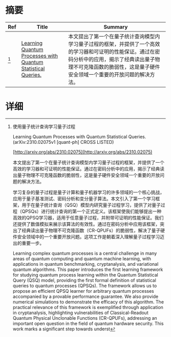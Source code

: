 # 摘要

| Ref | Title | Summary |
| --- | --- | --- |
| [^1] | [Learning Quantum Processes with Quantum Statistical Queries.](http://arxiv.org/abs/2310.02075) | 本文提出了第一个在量子统计查询模型内学习量子过程的框架，并提供了一个高效的学习器和可证明的性能保证。通过在密码分析中的应用，揭示了经典读出量子物理不可克隆函数的脆弱性，这是量子硬件安全领域一个重要的开放问题的解决方法。 |

# 详细

[^1]: 使用量子统计查询学习量子过程

    Learning Quantum Processes with Quantum Statistical Queries. (arXiv:2310.02075v1 [quant-ph] CROSS LISTED)

    [http://arxiv.org/abs/2310.02075](http://arxiv.org/abs/2310.02075)

    本文提出了第一个在量子统计查询模型内学习量子过程的框架，并提供了一个高效的学习器和可证明的性能保证。通过在密码分析中的应用，揭示了经典读出量子物理不可克隆函数的脆弱性，这是量子硬件安全领域一个重要的开放问题的解决方法。

    

    学习复杂的量子过程是量子计算和量子机器学习的许多领域的一个核心挑战，应用于量子基准测试、密码分析和变分量子算法。本文引入了第一个学习框架，用于在量子统计查询（QSQ）模型内研究量子过程学习，提供了对量子过程（QPSQs）进行统计查询的第一个正式定义。该框架使我们能够提出一种高效的QPSQ学习器，适用于任意量子过程，并附带可证明的性能保证。我们还提供了数值模拟来展示该算法的有效性。通过在密码分析中应用该框架，突出了经典读出量子物理不可克隆函数（CR-QPUFs）的脆弱性，解决了量子硬件安全领域中的一个重要开放问题。这项工作是朝着深入理解量子过程学习迈出的重要一步。

    Learning complex quantum processes is a central challenge in many areas of quantum computing and quantum machine learning, with applications in quantum benchmarking, cryptanalysis, and variational quantum algorithms. This paper introduces the first learning framework for studying quantum process learning within the Quantum Statistical Query (QSQ) model, providing the first formal definition of statistical queries to quantum processes (QPSQs). The framework allows us to propose an efficient QPSQ learner for arbitrary quantum processes accompanied by a provable performance guarantee. We also provide numerical simulations to demonstrate the efficacy of this algorithm. The practical relevance of this framework is exemplified through application in cryptanalysis, highlighting vulnerabilities of Classical-Readout Quantum Physical Unclonable Functions (CR-QPUFs), addressing an important open question in the field of quantum hardware security. This work marks a significant step towards underst
    

